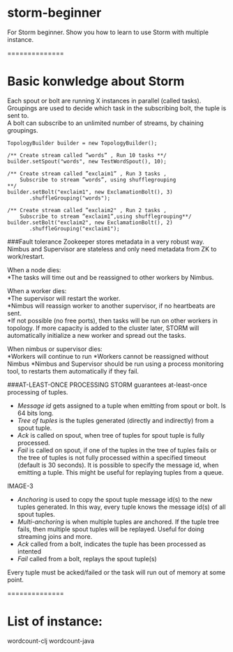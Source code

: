 storm-beginner
==============

For Storm beginner.  Show you how to learn to use Storm with multiple instance.

==============
# Basic konwledge about Storm

Each spout or bolt are running X instances in parallel (called tasks).  
Groupings are used to decide which task in the subscribing bolt, the tuple is sent to.  
A bolt can subscribe to an unlimited number of streams, by chaining groupings.  

    TopologyBuilder builder = new TopologyBuilder();
     
    /** Create stream called ”words” , Run 10 tasks **/
    builder.setSpout("words", new TestWordSpout(), 10); 
     
    /** Create stream called ”exclaim1” , Run 3 tasks , 
        Subscribe to stream ”words”, using shufflegrouping 
    **/
    builder.setBolt("exclaim1", new ExclamationBolt(), 3)
           .shuffleGrouping("words"); 
     
    /** Create stream called ”exclaim2" , Run 2 tasks , 
        Subscribe to stream ”exclaim1”,using shufflegrouping**/ 
    builder.setBolt("exclaim2", new ExclamationBolt(), 2) 
           .shuffleGrouping("exclaim1"); 
###Fault tolerance
Zookeeper stores metadata in a very robust way.  
Nimbus and Supervisor are stateless and only need metadata from ZK to work/restart.  

When a node dies:  
*The tasks will time out and be reassigned to other workers by Nimbus.  

When a worker dies:  
*The supervisor will restart the worker.  
*Nimbus will reassign worker to another supervisor, if no heartbeats are sent.  
*If not possible (no free ports), then tasks will be run on other workers in topology. If more capacity is added to the cluster later, STORM will automatically initialize a new worker and spread out the tasks.  

When nimbus or supervisor dies:  
*Workers will continue to run
*Workers cannot be reassigned without Nimbus
*Nimbus and Supervisor should be run using a process monitoring tool, to restarts them automatically if they fail.

###AT-LEAST-ONCE PROCESSING
STORM guarantees at-least-once processing of tuples.  

* *Message id*  gets assigned to a tuple when emitting from spout or bolt. Is 64 bits long.  
* *Tree of tuples*  is the tuples generated (directly and indirectly) from a spout tuple.  
* *Ack*  is called on spout, when tree of tuples for spout tuple is fully processed.   
* *Fail*  is called on spout, if one of the tuples in the tree of tuples fails or the tree of tuples is not fully processed within a specified timeout (default is 30 seconds).
It is possible to specify the message id, when emitting a tuple. This might be useful for replaying tuples from a queue.  

IMAGE-3  

* *Anchoring* is used to copy the spout tuple message id(s) to the new tuples generated. In this way, every tuple knows the message id(s) of all spout tuples.
* *Multi-anchoring* is when multiple tuples are anchored. If the tuple tree fails, then multiple spout tuples will be replayed. Useful for doing streaming joins and more.
* *Ack* called from a bolt, indicates the tuple has been processed as intented
* *Fail* called from a bolt, replays the spout tuple(s)

Every tuple must be acked/failed or the task will run out of memory at some point.  

==============
# List of instance:
wordcount-clj
wordcount-java
